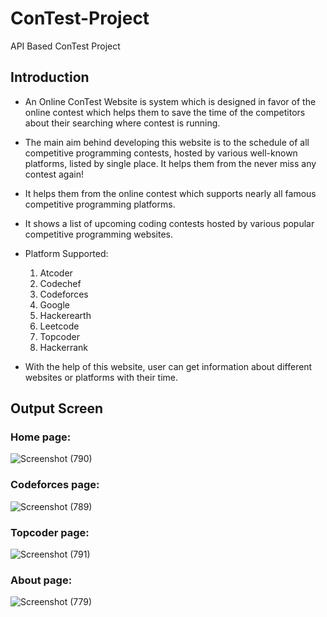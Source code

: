 # ConTest-Project
API Based ConTest  Project


##  Introduction

- An Online ConTest Website is system which is designed in favor of the online
contest which helps them to save the time of the competitors about their searching where
contest is running.
- The main aim behind developing this website is to the schedule of all competitive
programming contests, hosted by various well-known platforms, listed by single place. It
helps them from the never miss any contest again!
- It helps them from the online contest which supports nearly all famous competitive
programming platforms.
- It shows a list of upcoming coding contests hosted by various popular competitive
programming websites.

- Platform Supported:
    1. Atcoder
    2. Codechef
    3. Codeforces
    4. Google
    5. Hackerearth
    6. Leetcode
    7. Topcoder
    8. Hackerrank

- With the help of this website, user can get information about different websites or
platforms with their time.

## Output Screen

### Home page:

![Screenshot (790)](https://user-images.githubusercontent.com/105864503/180920636-d34d2942-3dfd-4201-98de-6bf8400123e3.png)

### Codeforces page:

![Screenshot (789)](https://user-images.githubusercontent.com/105864503/180921087-889110d7-5931-4a5e-98e8-937606ba8bd1.png)

### Topcoder page:

![Screenshot (791)](https://user-images.githubusercontent.com/105864503/180921074-f5cb9c39-2d9d-4123-a5ac-7a5ed9c7e20b.png)


### About page:

![Screenshot (779)](https://user-images.githubusercontent.com/105864503/180921432-ef510f0a-30bb-4e5f-8d9e-117c4976426c.png)




